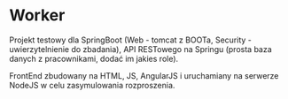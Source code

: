 # Worker
Projekt testowy dla SpringBoot (Web - tomcat z BOOTa, Security - uwierzytelnienie do zbadania), API RESTowego na Springu (prosta baza danych z pracownikami, dodać im jakies role).

FrontEnd zbudowany na HTML, JS, AngularJS i uruchamiany na serwerze NodeJS w celu zasymulowania rozproszenia.
